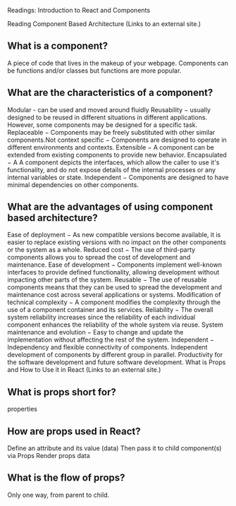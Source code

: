 Readings: Introduction to React and Components

Reading
Component Based Architecture (Links to an external site.)

## What is a component?

A piece of code that lives in the makeup of your webpage. Components can be functions and/or classes but functions are more popular.

## What are the characteristics of a component?

Modular - can be used and moved around fluidly
Reusability − usually designed to be reused in different situations in different applications. However, some components may be designed for a specific task.
Replaceable − Components may be freely substituted with other similar components.Not context specific − Components are designed to operate in different environments and contexts.
Extensible − A component can be extended from existing components to provide new behavior.
Encapsulated − A A component depicts the interfaces, which allow the caller to use it's functionality, and do not expose details of the internal processes or any internal variables or state.
Independent − Components are designed to have minimal dependencies on other components.

## What are the advantages of using component based architecture?

Ease of deployment − As new compatible versions become available, it is easier to replace existing versions with no impact on the other components or the system as a whole.
Reduced cost − The use of third-party components allows you to spread the cost of development and maintenance.
Ease of development − Components implement well-known interfaces to provide defined functionality, allowing development without impacting other parts of the system.
Reusable − The use of reusable components means that they can be used to spread the development and maintenance cost across several applications or systems.
Modification of technical complexity − A component modifies the complexity through the use of a component container and its services.
Reliability − The overall system reliability increases since the reliability of each individual component enhances the reliability of the whole system via reuse.
System maintenance and evolution − Easy to change and update the implementation without affecting the rest of the system.
Independent − Independency and flexible connectivity of components. Independent development of components by different group in parallel. Productivity for the software development and future software development.
What is Props and How to Use it in React (Links to an external site.)

## What is props short for?

properties

## How are props used in React?

Define an attribute and its value (data)
Then pass it to child component(s) via Props
Render props data

## What is the flow of props?

Only one way, from parent to child.
